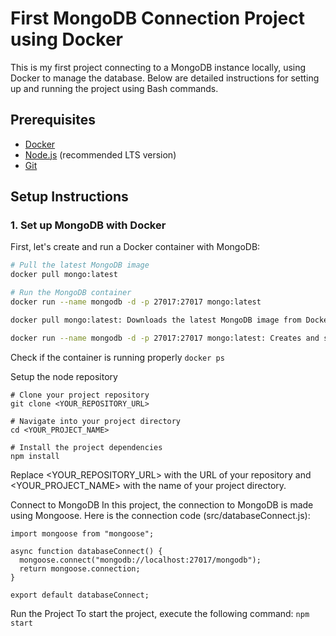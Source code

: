 # First MongoDB Connection Project using Docker

This is my first project connecting to a MongoDB instance locally, using Docker to manage the database. Below are detailed instructions for setting up and running the project using Bash commands.

## Prerequisites

- [Docker](https://docs.docker.com/get-docker/)
- [Node.js](https://nodejs.org/) (recommended LTS version)
- [Git](https://git-scm.com/)

## Setup Instructions

### 1. Set up MongoDB with Docker

First, let's create and run a Docker container with MongoDB:

```bash
# Pull the latest MongoDB image
docker pull mongo:latest

# Run the MongoDB container
docker run --name mongodb -d -p 27017:27017 mongo:latest

docker pull mongo:latest: Downloads the latest MongoDB image from Docker Hub.

docker run --name mongodb -d -p 27017:27017 mongo:latest: Creates and starts a container named mongodb in detached mode, mapping port 27017 on your local machine to port 27017 in the container.
```
Check if the container is running properly
```docker ps```

Setup the node repository
```
# Clone your project repository
git clone <YOUR_REPOSITORY_URL>

# Navigate into your project directory
cd <YOUR_PROJECT_NAME>

# Install the project dependencies
npm install
```
Replace <YOUR_REPOSITORY_URL> with the URL of your repository and <YOUR_PROJECT_NAME> with the name of your project directory.

Connect to MongoDB
In this project, the connection to MongoDB is made using Mongoose. Here is the connection code (src/databaseConnect.js):
```
import mongoose from "mongoose";

async function databaseConnect() {
  mongoose.connect("mongodb://localhost:27017/mongodb");
  return mongoose.connection;
}

export default databaseConnect;
```

Run the Project
To start the project, execute the following command:
``` npm start ```
